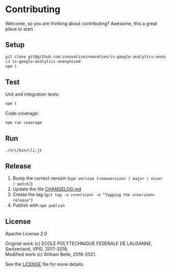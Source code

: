 Contributing
============

Welcome, so you are thinking about contributing?
Awesome, this a great place to start.

Setup
-----

```bash
git clone git@github.com:innovativeinnovation/is-google-analytics-anonymized.git
cd is-google-analytics-anonymized
npm i
```

Test
----

Unit and integration tests:

```bash
npm t
```

Code coverage:

```bash
npm run coverage
```

Run
---

```bash
./src/bin/cli.js
```

Release
-------

1. Bump the correct version (`npm version [<newversion> | major | minor | patch]`)
1. Update the file [CHANGELOG.md](CHANGELOG.md)
1. Create the tag (`git tag -a v<version> -m "Tagging the v<version> release"`)
1. Publish with `npm publish`

License
-------

Apache License 2.0

Original work (c) ECOLE POLYTECHNIQUE FEDERALE DE LAUSANNE, Switzerland, VPSI, 2017-2018.  
Modified work (c) William Belle, 2018-2021.

See the [LICENSE](LICENSE) file for more details.
